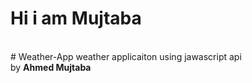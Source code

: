 <h1>Hi i am Mujtaba</h1>
<br># Weather-App
weather applicaiton using jawascript api<br>
by <b>Ahmed Mujtaba<b>

